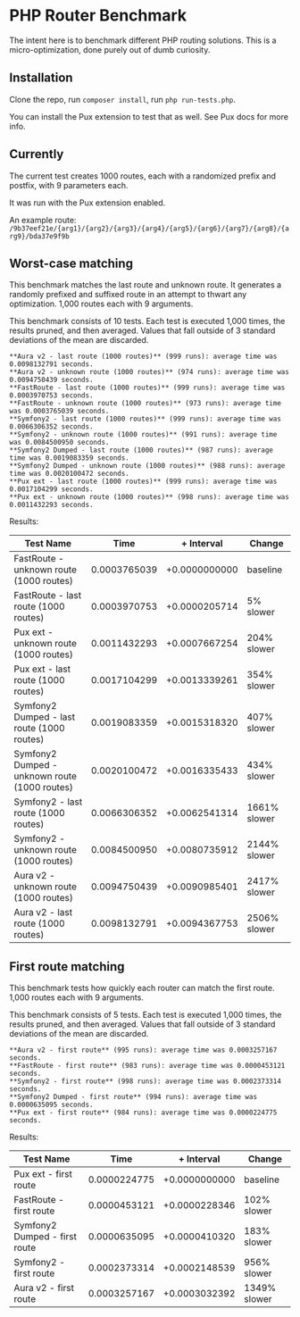 PHP Router Benchmark
====================

The intent here is to benchmark different PHP routing solutions. This is a micro-optimization, done purely out of 
dumb curiosity.


Installation
------------

Clone the repo, run `composer install`, run `php run-tests.php`.

You can install the Pux extension to test that as well. See Pux docs for more info.


Currently
---------

The current test creates 1000 routes, each with a randomized prefix and postfix, with 9 parameters each.

It was run with the Pux extension enabled.

An example route: `/9b37eef21e/{arg1}/{arg2}/{arg3}/{arg4}/{arg5}/{arg6}/{arg7}/{arg8}/{arg9}/bda37e9f9b`

## Worst-case matching 
This benchmark matches the last route and unknown route. It generates a randomly prefixed and suffixed route in an attempt to thwart any optimization. 1,000 routes each with 9 arguments.

This benchmark consists of 10 tests. Each test is executed 1,000 times, the results pruned, and then averaged. Values that fall outside of 3 standard deviations of the mean are discarded.

```
**Aura v2 - last route (1000 routes)** (999 runs): average time was 0.0098132791 seconds.
**Aura v2 - unknown route (1000 routes)** (974 runs): average time was 0.0094750439 seconds.
**FastRoute - last route (1000 routes)** (999 runs): average time was 0.0003970753 seconds.
**FastRoute - unknown route (1000 routes)** (973 runs): average time was 0.0003765039 seconds.
**Symfony2 - last route (1000 routes)** (999 runs): average time was 0.0066306352 seconds.
**Symfony2 - unknown route (1000 routes)** (991 runs): average time was 0.0084500950 seconds.
**Symfony2 Dumped - last route (1000 routes)** (987 runs): average time was 0.0019083359 seconds.
**Symfony2 Dumped - unknown route (1000 routes)** (988 runs): average time was 0.0020100472 seconds.
**Pux ext - last route (1000 routes)** (999 runs): average time was 0.0017104299 seconds.
**Pux ext - unknown route (1000 routes)** (998 runs): average time was 0.0011432293 seconds.
```

Results:

Test Name | Time | + Interval | Change
--------- | ---- | ---------- | ------
FastRoute - unknown route (1000 routes) | 0.0003765039 | +0.0000000000 | baseline
FastRoute - last route (1000 routes) | 0.0003970753 | +0.0000205714 | 5% slower
Pux ext - unknown route (1000 routes) | 0.0011432293 | +0.0007667254 | 204% slower
Pux ext - last route (1000 routes) | 0.0017104299 | +0.0013339261 | 354% slower
Symfony2 Dumped - last route (1000 routes) | 0.0019083359 | +0.0015318320 | 407% slower
Symfony2 Dumped - unknown route (1000 routes) | 0.0020100472 | +0.0016335433 | 434% slower
Symfony2 - last route (1000 routes) | 0.0066306352 | +0.0062541314 | 1661% slower
Symfony2 - unknown route (1000 routes) | 0.0084500950 | +0.0080735912 | 2144% slower
Aura v2 - unknown route (1000 routes) | 0.0094750439 | +0.0090985401 | 2417% slower
Aura v2 - last route (1000 routes) | 0.0098132791 | +0.0094367753 | 2506% slower


## First route matching
This benchmark tests how quickly each router can match the first route. 1,000 routes each with 9 arguments.

This benchmark consists of 5 tests. Each test is executed 1,000 times, the results pruned, and then averaged. Values that fall outside of 3 standard deviations of the mean are discarded.

```
**Aura v2 - first route** (995 runs): average time was 0.0003257167 seconds.
**FastRoute - first route** (983 runs): average time was 0.0000453121 seconds.
**Symfony2 - first route** (998 runs): average time was 0.0002373314 seconds.
**Symfony2 Dumped - first route** (994 runs): average time was 0.0000635095 seconds.
**Pux ext - first route** (984 runs): average time was 0.0000224775 seconds.
```


Results:

Test Name | Time | + Interval | Change
--------- | ---- | ---------- | ------
Pux ext - first route | 0.0000224775 | +0.0000000000 | baseline
FastRoute - first route | 0.0000453121 | +0.0000228346 | 102% slower
Symfony2 Dumped - first route | 0.0000635095 | +0.0000410320 | 183% slower
Symfony2 - first route | 0.0002373314 | +0.0002148539 | 956% slower
Aura v2 - first route | 0.0003257167 | +0.0003032392 | 1349% slower

